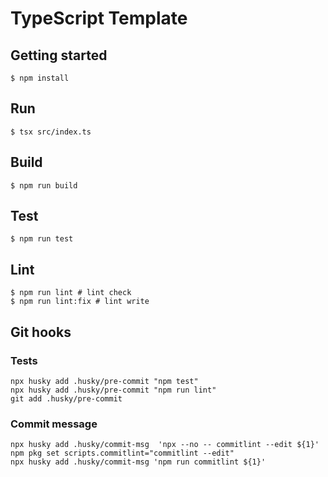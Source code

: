 # TypeScript Template

## Getting started

```shell
$ npm install
```

## Run

```shell
$ tsx src/index.ts
```

## Build

```shell
$ npm run build
```

## Test
```shell
$ npm run test
```

## Lint

```shell
$ npm run lint # lint check
$ npm run lint:fix # lint write
```

## Git hooks

### Tests

```shell
npx husky add .husky/pre-commit "npm test" 
npx husky add .husky/pre-commit "npm run lint" 
git add .husky/pre-commit
```

### Commit message

```shell
npx husky add .husky/commit-msg  'npx --no -- commitlint --edit ${1}'
npm pkg set scripts.commitlint="commitlint --edit"
npx husky add .husky/commit-msg 'npm run commitlint ${1}'
```
